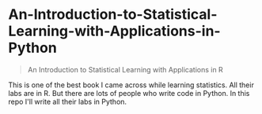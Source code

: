 # An-Introduction-to-Statistical-Learning-with-Applications-in-Python

> An Introduction to Statistical Learning with Applications in R

This is one of the best book I came across while learning statistics. All their labs are in R. But there are lots of people who write code in Python. In this repo I'll write all their labs in Python.

